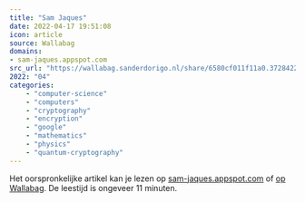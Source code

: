 ```yaml
---
title: "Sam Jaques"
date: 2022-04-17 19:51:08
icon: article
source: Wallabag
domains:
- sam-jaques.appspot.com
src_url: "https://wallabag.sanderdorigo.nl/share/6580cf011f11a0.37284226"
2022: "04"
categories:
    - "computer-science"
    - "computers"
    - "cryptography"
    - "encryption"
    - "google"
    - "mathematics"
    - "physics"
    - "quantum-cryptography"
---
```

Het oorspronkelijke artikel kan je lezen op [sam-jaques.appspot.com](https://sam-jaques.appspot.com/quantum_landscape) of [op Wallabag](https://wallabag.sanderdorigo.nl/share/6580cf011f11a0.37284226). De leestijd is ongeveer 11 minuten.